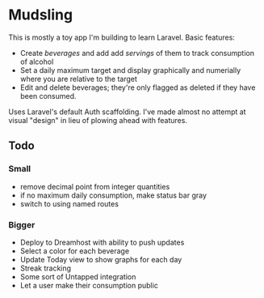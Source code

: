 # Mudsling

This is mostly a toy app I'm building to learn Laravel. Basic features:

* Create _beverages_ and add add _servings_ of them to track consumption of alcohol
* Set a daily maximum target and display graphically and numerially where you are relative to the target
* Edit and delete beverages; they're only flagged as deleted if they have been consumed.

Uses Laravel's default Auth scaffolding. I've made almost no attempt at visual "design" in lieu of plowing ahead with features.

## Todo

### Small
* remove decimal point from integer quantities
* if no maximum daily consumption, make status bar gray
* switch to using named routes

### Bigger
* Deploy to Dreamhost with ability to push updates
* Select a color for each beverage
* Update Today view to show graphs for each day
* Streak tracking
* Some sort of Untapped integration
* Let a user make their consumption public